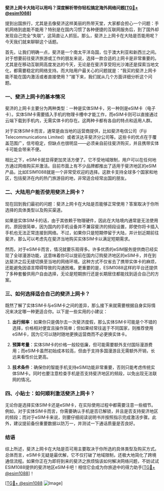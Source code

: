 **斐济上网卡大陆可以用吗？深度解析带你轻松搞定海外网络问题[[TG💪+ @esim1088](https://t.me/s/esim1088)]**

提到出国旅行，尤其是去像斐济这样美丽的热带天堂，大家都会担心一个问题：手机网络到底能不能用？特别是在国内习惯了各种便捷的互联网服务后，到了国外却发现自己完全“失联”，这简直让人抓狂。那么，斐济上上网卡在大陆是否能用呢？今天我们就来聊聊这个话题。

首先，让我们明确一点，斐济是一个南太平洋岛国，位于澳大利亚和新西兰之间。对于想要前往斐济旅游或工作的朋友来说，选择一款合适的上网卡是非常重要的。尤其是在移动互联网高度发达的今天，无论是在斐济享受阳光沙滩还是探索当地文化，都需要稳定的网络支持。而大陆用户最关心的问题就是：“我买的斐济上网卡能不能在国内激活或者直接使用？”接下来，我们就从几个方面详细分析这个问题。

### 一、斐济上网卡的基本情况

斐济的上网卡主要分为两种类型：一种是实体SIM卡，另一种则是eSIM卡（电子卡）。实体SIM卡需要插入手机的物理卡槽中才能工作，而eSIM卡则可以直接通过云端下载到手机内，无需实体卡的存在。这两种卡都有各自的特点和适用人群。

对于实体SIM卡而言，通常是由当地的运营商提供，比如斐济电信公司（Fiji Telecommunications Limited）或者沃达丰斐济分公司等。这些卡的优点在于覆盖范围广，信号稳定，但缺点也很明显——必须亲自前往斐济购买，并且携带实体卡可能会带来不便。

相比之下，eSIM卡就显得更加灵活方便了。它不受地域限制，用户可以在任何地方通过网络购买并激活。目前市面上有不少品牌都推出了适用于斐济地区的eSIM产品，比如ESIM1088就是一个非常受欢迎的选择。这款卡支持全球多个国家和地区，包括斐济在内的热门旅游目的地，非常适合经常出国的朋友。

### 二、大陆用户能否使用斐济上网卡？

现在回到我们最初的问题：斐济上网卡在大陆是否能够正常使用？答案取决于你所选择的具体类型以及购买渠道。

如果是实体SIM卡的话，由于其依赖于物理硬件，因此在大陆境内通常是无法使用的。原因很简单，因为国内的手机设备并不兼容斐济的频段设置，即使你将卡插入手机也无法正常连接到网络。不过，如果你只是短期停留于大陆，并计划近期前往斐济，那么可以考虑先在斐济当地购买实体SIM卡以满足短期需求。

然而，对于eSIM卡而言，情况就要乐观得多。许多优质的eSIM服务提供商已经实现了全球漫游功能，这意味着你可以提前在国内订购斐济地区的eSIM卡，并在到达斐济之后无缝切换至当地的网络环境。这种方式不仅省去了携带实体卡的麻烦，还能避免因语言障碍导致的沟通困难。更重要的是，ESIM1088这样的平台还提供了多种套餐供用户自由选择，无论是短期旅行还是长期居住都能找到适合自己的方案。

### 三、如何选择适合自己的斐济上网卡？

既然了解了实体SIM卡与eSIM卡之间的差异，那么接下来就需要根据自身实际情况来决定哪一种更适合你。以下是一些实用的小建议：

1. **出行频率**：如果你只是偶尔去一次斐济度假，那么实体SIM卡可能是个不错的选择，价格相对便宜且操作简单；但如果经常往返于不同国家，则推荐使用eSIM卡，因为它可以随时随地更换运营商而不必更换实体卡。
   
2. **预算考量**：实体SIM卡的价格一般较低廉，但可能需要额外支付国际漫游费用；而eSIM卡虽然初始成本较高，但由于支持多国漫游且无需额外开销，长远来看性价比更高。

3. **技术条件**：确保你的智能手机支持eSIM功能非常重要，否则只能考虑传统实体SIM卡。同时也要注意检查手机是否支持斐济地区的频段，以免出现无法联网的情况。

### 四、小贴士：如何顺利激活斐济上网卡？

无论你是选择实体SIM卡还是eSIM卡，在实际使用过程中都需要注意一些细节。例如，对于实体SIM卡而言，你需要确认手机是否已解锁，并且是否支持斐济地区的频段；而对于eSIM卡来说，则要仔细阅读说明书并按照指示完成激活步骤。此外，建议提前备份重要数据以防万一，并测试一下通话质量是否良好。

### 结语

综上所述，斐济上网卡在大陆是否可用主要取决于你所选的具体类型及购买方式。总体而言，eSIM卡无疑是最优解，它不仅打破了地域限制，还极大地简化了跨境通信流程。如果你正在为即将到来的斐济之旅烦恼该如何解决网络问题，不妨试试ESIM1088提供的斐济地区eSIM卡吧！相信它会成为你旅途中的得力助手[[TG💪+ @esim1088](https://t.me/s/esim1088)]！

[[TG💪+ @esim1088](https://t.me/s/esim1088) ![Image](https://i.postimg.cc/4NQfJmqS/Snipaste-2025-05-13-00-14-12.png)]